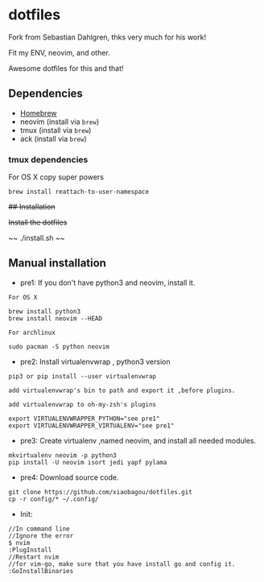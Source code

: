 # dotfiles

Fork from Sebastian Dahlgren, thks very much for his work!

Fit my ENV, neovim, and other.

Awesome dotfiles for this and that!

## Dependencies

- [Homebrew](http://brew.sh/)
- neovim (install via `brew`)
- tmux (install via `brew`)
- ack (install via `brew`)

### tmux dependencies

For OS X copy super powers

    brew install reattach-to-user-namespace

~~## Installation~~

~~Install the dotfiles~~

~~    ./install.sh ~~

## Manual installation

* pre1: If you don't have python3 and neovim, install it.

```
For OS X

brew install python3
brew install neovim --HEAD

For archlinux

sudo pacman -S python neovim
```

* pre2: Install virtualenvwrap , python3 version

```
pip3 or pip install --user virtualenvwrap

add virtualenvwrap's bin to path and export it ,before plugins.

add virtualenvwrap to oh-my-zsh's plugins

export VIRTUALENVWRAPPER_PYTHON="see pre1"
export VIRTUALENVWRAPPER_VIRTUALENV="see pre1"
```

* pre3: Create virtualenv ,named neovim, and install all needed modules.

```
mkvirtualenv neovim -p python3
pip install -U neovim isort jedi yapf pylama
```

* pre4: Download source code.

```
git clone https://github.com/xiaobagou/dotfiles.git
cp -r config/* ~/.config/
```

* Init:

```
//In command line
//Ignore the error
$ nvim
:PlugInstall
//Restart nvim
//for vim-go, make sure that you have install go and config it.
:GoInstallBinaries
```
